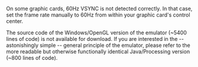 On some graphic cards, 60Hz VSYNC is not detected correctly. In that case, set the frame rate manually to 60Hz from within your graphic card's control center.

The source code of the Windows/OpenGL version of the emulator (~5400 lines of code) is not available for download. If you are interested in the -- astonishingly simple -- general principle of the emulator, please refer to the more readable but otherwise functionally identical Java/Processing version (~800 lines of code).
